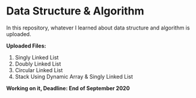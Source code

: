 # Data Structure & Algorithm
In this repository, whatever I learned about data structure and algorithm is uploaded.

**Uploaded Files:**
1. Singly Linked List
2. Doubly Linked List
3. Circular Linked List
4. Stack Using Dynamic Array & Singly Linked List 


**Working on it, Deadline: End of September 2020**
